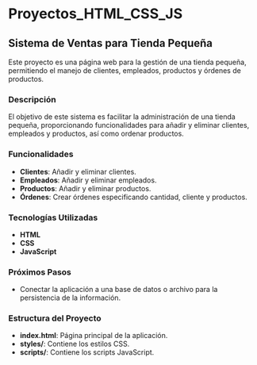 # Proyectos_HTML_CSS_JS

## Sistema de Ventas para Tienda Pequeña

Este proyecto es una página web para la gestión de una tienda pequeña, permitiendo el manejo de clientes, empleados, productos y órdenes de productos.

### Descripción

El objetivo de este sistema es facilitar la administración de una tienda pequeña, proporcionando funcionalidades para añadir y eliminar clientes, empleados y productos, así como ordenar productos.

### Funcionalidades

- **Clientes**: Añadir y eliminar clientes.
- **Empleados**: Añadir y eliminar empleados.
- **Productos**: Añadir y eliminar productos.
- **Órdenes**: Crear órdenes especificando cantidad, cliente y productos.

### Tecnologías Utilizadas

- **HTML**
- **CSS**
- **JavaScript**

### Próximos Pasos

- Conectar la aplicación a una base de datos o archivo para la persistencia de la información.

### Estructura del Proyecto

- **index.html**: Página principal de la aplicación.
- **styles/**: Contiene los estilos CSS.
- **scripts/**: Contiene los scripts JavaScript.

